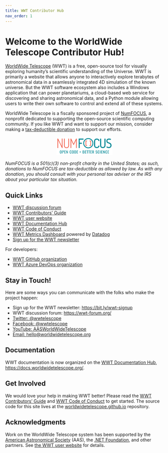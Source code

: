 ```yaml
---
title: WWT Contributor Hub
nav_order: 1
---
```


<!-- See README.md for how to preview this file when making edits -->

# Welcome to the WorldWide Telescope Contributor Hub!

<!-- NOTE: these links are inlined because consecutive out-of-band links
 with parentheses don't render well. -->
[WorldWide Telescope](http://www.worldwidetelescope.org) (WWT) is a free,
open-source tool for visually exploring humanity’s scientific understanding of
the Universe. WWT is primarily a website that allows anyone to interactively
explore terabytes of astronomical data in a seamlessly integrated 4D
simulation of the known universe. But the WWT software ecosystem also includes
a Windows application that can power planetariums, a cloud-based web service
for discovering and sharing astronomical data, and a Python module allowing
users to write their own software to control and extend all of these systems.

WorldWide Telescope is a fiscally sponsored project of
[NumFOCUS](https://numfocus.org/), a nonprofit dedicated to supporting the
open-source scientific computing community. If you like WWT and want to support
our mission, consider making a [tax-deductible
donation](https://numfocus.org/donate-for-worldwide-telescope) to support our
efforts.

<div align="center">
  <a href="https://numfocus.org/donate-for-worldwide-telescope">
    <img style="height: 60px;"
         src="https://raw.githubusercontent.com/numfocus/templates/master/images/numfocus-logo.png">
  </a>
</div>

*NumFOCUS is a 501(c)(3) non-profit charity in the United States; as such,
donations to NumFOCUS are tax-deductible as allowed by law. As with any
donation, you should consult with your personal tax adviser or the IRS about
your particular tax situation.*

## Quick Links

- [WWT discussion forum]
- [WWT Contributors’ Guide]
- [WWT user website]
- [WWT Documentation Hub]
- [WWT Code of Conduct]
- [WWT Metrics Dashboard] powered by [Datadog]
- [Sign up for the WWT newsletter](https://bit.ly/wwt-signup)

[WWT discussion forum]: https://wwt-forum.org/
[WWT Contributors’ Guide]: ./CONTRIBUTING.md
[WWT user website]: https://www.worldwidetelescope.org/home/
[WWT Documentation Hub]: https://docs.worldwidetelescope.org/
[WWT Code of Conduct]: ./CODE_OF_CONDUCT.md
[WWT Metrics Dashboard]: https://p.us3.datadoghq.com/sb/cf4ddee0-e5ae-11ec-90f8-da7ad0900003-c64423f0e5e0627e2eb777abe3e591b0
[Datadog]: https://www.datadoghq.com/

For developers:

- [WWT GitHub organization]
- [WWT Azure DevOps organization]

[WWT GitHub organization]: https://github.com/WorldWideTelescope
[WWT Azure DevOps organization]: https://dev.azure.com/aasworldwidetelescope/


## Stay in Touch!

Here are some ways you can communicate with the folks who make the project
happen:

- Sign up for the WWT newsletter: <https://bit.ly/wwt-signup>
- WWT discussion forum: <https://wwt-forum.org/>
- [Twitter: @wwtelescope](https://twitter.com/wwtelescope)
- [Facebook: @wwtelescope](https://www.facebook.com/wwtelescope/)
- [YouTube: AASWorldWideTelescope](https://www.youtube.com/c/AASWorldWideTelescope)
- [Email: hello@worldwidetelescope.org](mailto:hello@worldwidetelescope.org)


## Documentation

WWT documentation is now organized on the [WWT Documentation Hub],
<https://docs.worldwidetelescope.org/>.


## Get Involved

We would love your help in making WWT better! Please read the
[WWT Contributors’ Guide] and [WWT Code of Conduct] to get started. The source
code for this site lives at the [worldwidetelescope.github.io] repository.

[worldwidetelescope.github.io]: https://github.com/WorldWideTelescope/worldwidetelescope.github.io


## Acknowledgments

Work on the WorldWide Telescope system has been supported by the [American
Astronomical Society] (AAS), the [.NET Foundation], and other partners. See [the
WWT user website][acks] for details.

[American Astronomical Society]: https://aas.org/
[.NET Foundation]: https://dotnetfoundation.org/
[acks]: https://worldwidetelescope.org/about/acknowledgments/
